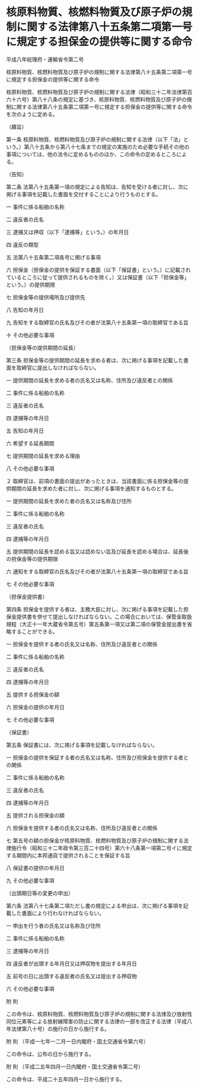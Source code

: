 # 核原料物質、核燃料物質及び原子炉の規制に関する法律第八十五条第二項第一号に規定する担保金の提供等に関する命令

平成八年総理府・運輸省令第二号

核原料物質、核燃料物質及び原子炉の規制に関する法律第八十五条第二項第一号に規定する担保金の提供等に関する命令

核原料物質、核燃料物質及び原子炉の規制に関する法律（昭和三十二年法律第百六十六号）第八十八条の規定に基づき、核原料物質、核燃料物質及び原子炉の規制に関する法律第八十五条第二項第一号に規定する担保金の提供等に関する命令を次のように定める。

（趣旨）

第一条 核原料物質、核燃料物質及び原子炉の規制に関する法律（以下「法」という。）第八十五条から第八十七条までの規定の実施のため必要な手続その他の事項については、他の法令に定めるもののほか、この命令の定めるところによる。

（告知）

第二条 法第八十五条第一項の規定による告知は、告知を受ける者に対し、次に掲げる事項を記載した書面を交付することにより行うものとする。

一 事件に係る船舶の名称

二 違反者の氏名

三 逮捕又は押収（以下「逮捕等」という。）の年月日

四 違反の類型

五 法第八十五条第二項各号に掲げる事項

六 担保金（担保金の提供を保証する書面（以下「保証書」という。）に記載されているところに従って提供されるものを除く。）又は保証書（以下「担保金等」という。）の提供期限

七 担保金等の提供場所及び提供先

八 告知の年月日

九 告知をする取締官の氏名及びその者が法第八十五条第一項の取締官である旨

十 その他必要な事項

（担保金等の提供期間の延長）

第三条 担保金等の提供期間の延長を求める者は、次に掲げる事項を記載した書面を取締官に提出しなければならない。

一 提供期間の延長を求める者の氏名又は名称、住所及び違反者との関係

二 事件に係る船舶の名称

三 違反者の氏名

四 逮捕等の年月日

五 告知の年月日

六 希望する延長期間

七 提供期間の延長を求める理由

八 その他必要な事項

２ 取締官は、前項の書面の提出があったときは、当該書面に係る担保金等の提供期間の延長を求めた者に対し、次に掲げる事項を通知するものとする。

一 提供期間の延長を求めた者の氏名又は名称及び住所

二 事件に係る船舶の名称

三 違反者の氏名

四 逮捕等の年月日

五 提供期間の延長を認める旨又は認めない旨及び延長を認める場合は、延長後の担保金等の提供期限

六 通知をする取締官の氏名及びその者が法第八十五条第一項の取締官である旨

七 その他必要な事項

（担保金提供書）

第四条 担保金を提供する者は、主務大臣に対し、次に掲げる事項を記載した担保金提供書を併せて提出しなければならない。この場合においては、保管金取扱規程（大正十一年大蔵省令第五号）第五条第一項又は第二項の保管金提出書を省略することができる。

一 担保金を提供する者の氏名又は名称、住所及び違反者との関係

二 事件に係る船舶の名称

三 違反者の氏名

四 逮捕等の年月日

五 提供する担保金の額

六 担保金の提供の年月日

七 その他必要な事項

（保証書）

第五条 保証書には、次に掲げる事項を記載しなければならない。

一 担保金の提供を保証する者の氏名又は名称、住所及び担保金を提供する者との関係

二 事件に係る船舶の名称

三 違反者の氏名

四 逮捕等の年月日

五 提供される担保金の額

六 担保金を提供する者の氏名又は名称、住所及び違反者との関係

七 第五号の額の担保金が核原料物質、核燃料物質及び原子炉の規制に関する法律施行令（昭和三十二年政令第三百二十四号）第六十八条第一項第二号イに規定する期間内に本邦通貨で提供されることを保証する旨

八 保証書の提供の年月日

九 その他必要な事項

（出頭期日等の変更の申出）

第六条 法第八十七条第二項ただし書の規定による申出は、次に掲げる事項を記載した書面により行わなければならない。

一 申出を行う者の氏名又は名称及び住所

二 事件に係る船舶の名称

三 逮捕等の年月日

四 違反者が出頭する年月日又は押収物を提出する年月日

五 前号の日に出頭する違反者の氏名又は提出する押収物

六 その他必要な事項

附 則

この命令は、核原料物質、核燃料物質及び原子炉の規制に関する法律及び放射性同位元素等による放射線障害の防止に関する法律の一部を改正する法律（平成八年法律第八十号）の施行の日から施行する。

附 則 （平成一七年一二月一日内閣府・国土交通省令第六号）

この命令は、公布の日から施行する。

附 則 （平成二五年四月一日内閣府・国土交通省令第二号）

この命令は、平成二十五年四月一日から施行する。
